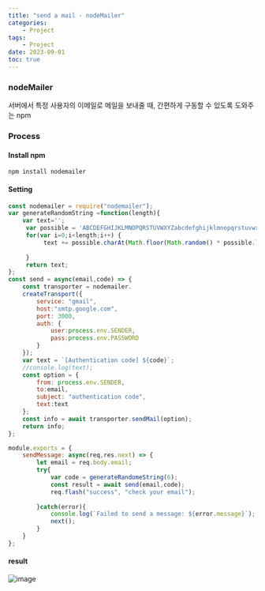 ```yaml
---
title: "send a mail - nodeMailer" 
categories:
    - Project
tags:
    - Project
date: 2023-09-01
toc: true
---
```


### nodeMailer

서버에서 특정 사용자의 이메일로 메일을 보내줄 때, 간편하게 구동할 수 있도록 도와주는 npm 


### Process

#### Install npm

```
npm install nodemailer
```

#### Setting 

```js
const nodemailer = require("nodemailer");
var generateRandomString =function(length){
    var text='';
     var possible = 'ABCDEFGHIJKLMNOPQRSTUVWXYZabcdefghijklmnopqrstuvwxyz0123456789';
     for(var i=0;i<length;i++) {
          text += possible.charAt(Math.floor(Math.random() * possible.length));
                                    
     }
     return text;
};
const send = async(email,code) => {
    const transporter = nodemailer.
    createTransport({
        service: "gmail",
        host:"smtp.google.com",
        port: 3000,
        auth: {
            user:process.env.SENDER,
            pass:process.env.PASSWORD
        }
    });
    var text = `[Authentication code] ${code}`;
    //console.log(text);
    const option = {
        from: process.env.SENDER,
        to:email,
        subject: "authentication code",
        text:text
    };
    const info = await transporter.sendMail(option);
    return info;
};

module.exports = {
    sendMessage: async(req,res.next) => {
        let email = req.body.email;
        try{
            var code = generateRandomeString(6);
            const result = await send(email,code);
            req.flash("success", "check your email");
            
        }catch(error){
            console.log(`Failed to send a message: ${error.message}`);
            next();
        }
    }
};
```

#### result 


![image](https://github.com/dareunk/dareunk.github.io/assets/83913407/ee1efe80-f65e-4a94-ad87-7bf62933b85e)


